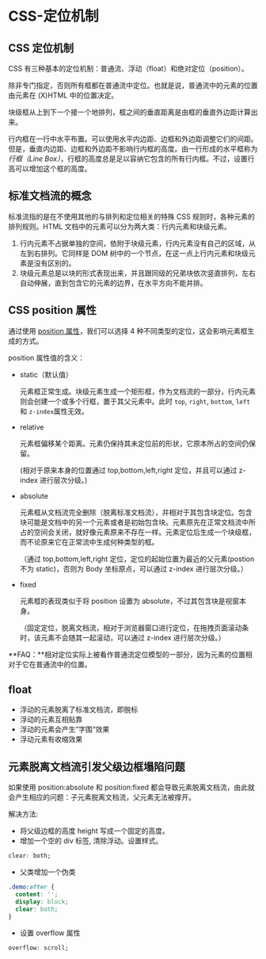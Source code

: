 # CSS-定位机制

## CSS 定位机制

CSS 有三种基本的定位机制：普通流、浮动（float）和绝对定位（position）。

除非专门指定，否则所有框都在普通流中定位。也就是说，普通流中的元素的位置由元素在 (X)HTML 中的位置决定。

块级框从上到下一个接一个地排列，框之间的垂直距离是由框的垂直外边距计算出来。

行内框在一行中水平布置。可以使用水平内边距、边框和外边距调整它们的间距。但是，垂直内边距、边框和外边距不影响行内框的高度。由一行形成的水平框称为*行框（Line Box）*，行框的高度总是足以容纳它包含的所有行内框。不过，设置行高可以增加这个框的高度。

## 标准文档流的概念

标准流指的是在不使用其他的与排列和定位相关的特殊 CSS 规则时，各种元素的排列规则。HTML 文档中的元素可以分为两大类：行内元素和块级元素。

1. 行内元素不占据单独的空间，依附于块级元素，行内元素没有自己的区域，从左到右排列。它同样是 DOM 树中的一个节点，在这一点上行内元素和块级元素是没有区别的。
2. 块级元素总是以块的形式表现出来，并且跟同级的兄弟块依次竖直排列，左右自动伸展，直到包含它的元素的边界，在水平方向不能并排。

## CSS position 属性

通过使用 [position 属性](https://www.w3school.com.cn/cssref/pr_class_position.asp)，我们可以选择 4 种不同类型的定位，这会影响元素框生成的方式。

position 属性值的含义：

- static（默认值）

  元素框正常生成。块级元素生成一个矩形框，作为文档流的一部分，行内元素则会创建一个或多个行框，置于其父元素中。此时 `top`, `right`, `bottom`, `left` 和 `z-index`属性无效。

- relative

  元素框偏移某个距离。元素仍保持其未定位前的形状，它原本所占的空间仍保留。

  (相对于原来本身的位置通过 top,bottom,left,right 定位，并且可以通过 z-index 进行层次分级。)

- absolute

  元素框从文档流完全删除（脱离标准文档流），并相对于其包含块定位。包含块可能是文档中的另一个元素或者是初始包含块。元素原先在正常文档流中所占的空间会关闭，就好像元素原来不存在一样。元素定位后生成一个块级框，而不论原来它在正常流中生成何种类型的框。

  （通过 top,bottom,left,right 定位，定位的起始位置为最近的父元素(postion 不为 static)，否则为 Body 坐标原点，可以通过 z-index 进行层次分级。）

- fixed

  元素框的表现类似于将 position 设置为 absolute，不过其包含块是视窗本身。

  （固定定位，脱离文档流，相对于浏览器窗口进行定位，在拖拽页面滚动条时，该元素不会随其一起滚动，可以通过 z-index 进行层次分级。）

**FAQ：**相对定位实际上被看作普通流定位模型的一部分，因为元素的位置相对于它在普通流中的位置。

## float

- 浮动的元素脱离了标准文档流，即脱标
- 浮动的元素互相贴靠
- 浮动的元素会产生”字围“效果
- 浮动元素有收缩效果

## 元素脱离文档流引发父级边框塌陷问题

如果使用 position:absolute 和 position:fixed 都会导致元素脱离文档流，由此就会产生相应的问题：子元素脱离文档流，父元素无法被撑开。

解决方法:

- 将父级边框的高度 height 写成一个固定的高度。
- 增加一个空的 div 标签, 清除浮动。设置样式。

```css
clear: both;
```

- 父类增加一个伪类

```css
.demo:after {
  content: '';
  display: block;
  clear: both;
}
```

- 设置 overflow 属性

```css
overflow: scroll;
```
